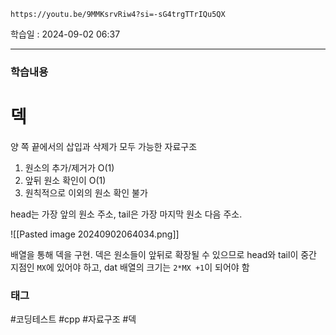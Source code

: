 ```vid
https://youtu.be/9MMKsrvRiw4?si=-sG4trgTTrIQu5QX
```

학습일 : 2024-09-02 06:37

---
### 학습내용
# 덱
양 쪽 끝에서의 삽입과 삭제가 모두 가능한 자료구조


1. 원소의 추가/제거가 O(1)
2. 앞뒤 원소 확인이 O(1)
3. 원칙적으로 이외의 원소 확인 불가

head는 가장 앞의 원소 주소, tail은 가장 마지막 원소 다음 주소.

![[Pasted image 20240902064034.png]]

배열을 통해 덱을 구현.
덱은 원소들이 앞뒤로 확장될 수 있으므로 head와 tail이 중간 지점인 `MX`에 있어야 하고, dat 배열의 크기는 `2*MX +1`이 되어야 함



































### 태그
#코딩테스트 #cpp #자료구조 #덱




